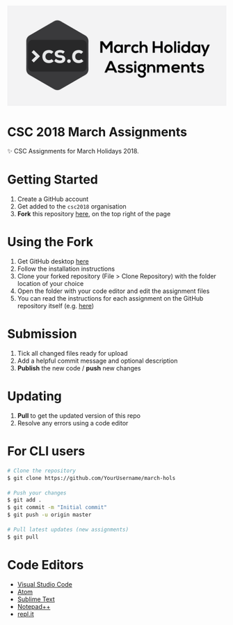 ![Banner](banner.png)

# CSC 2018 March Assignments

✨ CSC Assignments for March Holidays 2018.

# Getting Started

1. Create a GitHub account
2. Get added to the `csc2018` organisation
3. **Fork** this repository [here](https://github.com/csc2018/march-hols), on the top right of the page

# Using the Fork

1. Get GitHub desktop [here](https://desktop.github.com/)
2. Follow the installation instructions
3. Clone your forked repository (File > Clone Repository) with the folder location of your choice
4. Open the folder with your code editor and edit the assignment files
5. You can read the instructions for each assignment on the GitHub repository itself (e.g. [here](https://github.com/csc2018/march-hols/blob/master/assignments/01-introduction/readme.md))

# Submission

1. Tick all changed files ready for upload
2. Add a helpful commit message and optional description
3. **Publish** the new code / **push** new changes

# Updating

1. **Pull** to get the updated version of this repo
2. Resolve any errors using a code editor

# For CLI users

```bash
# Clone the repository
$ git clone https://github.com/YourUsername/march-hols

# Push your changes
$ git add .
$ git commit -m "Initial commit"
$ git push -u origin master

# Pull latest updates (new assignments)
$ git pull
```

# Code Editors
* [Visual Studio Code](https://code.visualstudio.com/)
* [Atom](https://atom.io)
* [Sublime Text](https://www.sublimetext.com/)
* [Notepad++](https://notepad-plus-plus.org/)
* [repl.it](https://repl.it)